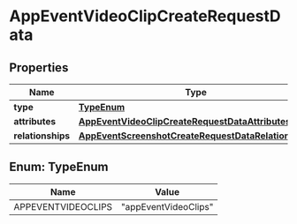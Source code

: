 

# AppEventVideoClipCreateRequestData


## Properties

| Name | Type | Description | Notes |
|------------ | ------------- | ------------- | -------------|
|**type** | [**TypeEnum**](#TypeEnum) |  |  |
|**attributes** | [**AppEventVideoClipCreateRequestDataAttributes**](AppEventVideoClipCreateRequestDataAttributes.md) |  |  |
|**relationships** | [**AppEventScreenshotCreateRequestDataRelationships**](AppEventScreenshotCreateRequestDataRelationships.md) |  |  |



## Enum: TypeEnum

| Name | Value |
|---- | -----|
| APPEVENTVIDEOCLIPS | &quot;appEventVideoClips&quot; |



